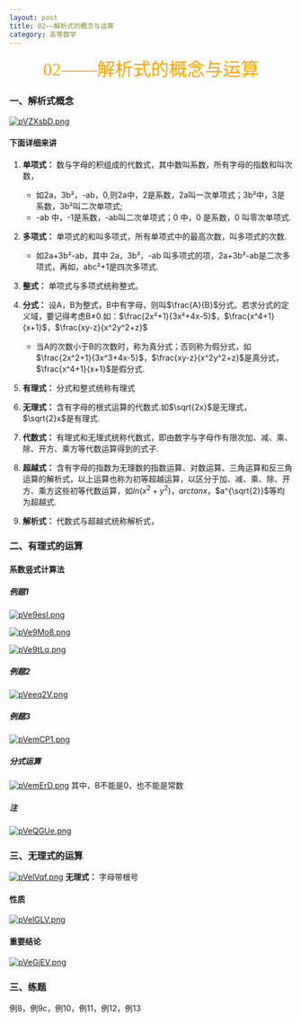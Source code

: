 ```yaml
---
layout: post
title: 02——解析式的概念与运算
category: 高等数学
---
```


<center><font face = "楷体" size = 6 color = orange>02——解析式的概念与运算</font></center>

### 一、解析式概念

[![pVZXsbD.png](https://s21.ax1x.com/2025/06/23/pVZXsbD.png)](https://imgse.com/i/pVZXsbD)

#### 下面详细来讲
1. **单项式：** 数与字母的积组成的代数式，其中数叫系数，所有字母的指数和叫次数，
   - 如2a，3b²，-ab，0,则2a中，2是系数，2a叫一次单项式；3b²中，3是系数，3b²叫二次单项式;
   - -ab 中，-1是系数，-ab叫二次单项式；0 中，0 是系数，0 叫零次单项式.

2. **多项式：** 单项式的和叫多项式，所有单项式中的最高次数，叫多项式的次数.
   - 如2a+3b²-ab，其中 2a，3b²，-ab 叫多项式的项，2a+3b²-ab是二次多项式，再如，abc²+1是四次多项式.

3. **整式：** 单项式与多项式统称整式。

4. **分式：** 设A，B为整式，B中有字母，则叫$\frac{A}{B}$分式。若求分式的定义域，要记得考虑B≠0.如：$\frac{2x²+1}{3x²+4x-5}$，$\frac{x^4+1}{x+1}$，$\frac{xy-z}{x^2y^2+z}$
   - 当A的次数小于B的次数时，称为真分式；否则称为假分式，如$\frac{2x^2+1}{3x^3+4x-5}$，$\frac{xy-z}{x^2y^2+z}$是真分式，$\frac{x^4+1}{x+1}$是假分式.

5. **有理式：**  分式和整式统称有理式
6. **无理式：** 含有字母的根式运算的代数式.如$\sqrt{2x}$是无理式，$\sqrt{2}x$是有理式.
7. **代数式：** 有理式和无理式统称代数式，即由数字与字母作有限次加、减、乘、除、开方、乘方等代数运算得到的式子.
8. **超越式：** 含有字母的指数为无理数的指数运算、对数运算、三角运算和反三角运算的解析式，以上运算也称为初等超越运算，以区分于加、减、乘、除、开方、乘方这些初等代数运算，如$ln(x^2+y^2)$，$arctanx$，$a^{\sqrt{2}}$等均为超越式.
9. **解析式：** 代数式与超越式统称解析式，

### 二、有理式的运算
#### 系数竖式计算法

##### 例题1
[![pVe9esI.png](https://s21.ax1x.com/2025/06/23/pVe9esI.png)](https://imgse.com/i/pVe9esI)

[![pVe9Mo8.png](https://s21.ax1x.com/2025/06/23/pVe9Mo8.png)](https://imgse.com/i/pVe9Mo8)

[![pVe9tLq.png](https://s21.ax1x.com/2025/06/23/pVe9tLq.png)](https://imgse.com/i/pVe9tLq)

##### 例题2
[![pVeeq2V.png](https://s21.ax1x.com/2025/06/24/pVeeq2V.png)](https://imgse.com/i/pVeeq2V)

##### 例题3
[![pVemCP1.png](https://s21.ax1x.com/2025/06/24/pVemCP1.png)](https://imgse.com/i/pVemCP1)

##### 分式运算
[![pVemErD.png](https://s21.ax1x.com/2025/06/24/pVemErD.png)](https://imgse.com/i/pVemErD)
其中，B不能是0，也不能是常数

##### 注
[![pVeQGUe.png](https://s21.ax1x.com/2025/06/24/pVeQGUe.png)](https://imgse.com/i/pVeQGUe)

### 三、无理式的运算

[![pVelVqf.png](https://s21.ax1x.com/2025/06/24/pVelVqf.png)](https://imgse.com/i/pVelVqf)
**无理式：** 字母带根号

#### 性质
[![pVelGLV.png](https://s21.ax1x.com/2025/06/24/pVelGLV.png)](https://imgse.com/i/pVelGLV)

#### 重要结论
[![pVeGjEV.png](https://s21.ax1x.com/2025/06/24/pVeGjEV.png)](https://imgse.com/i/pVeGjEV)

### 三、练题
例8，例9c，例10，例11，例12，例13